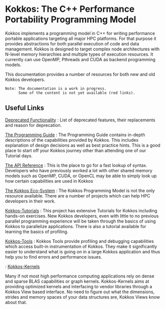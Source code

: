 # Kokkos: The C++ Performance Portability Programming Model

Kokkos implements a programming model in C++ for writing performance portable
applications targeting all major HPC platforms. For that purpose it provides
abstractions for both parallel execution of code and data management.
Kokkos is designed to target complex node architectures with N-level memory
hierarchies and multiple types of execution resources. It currently can use
OpenMP, Pthreads and CUDA as backend programming models.

This documentation provides a number of resources for both new and old Kokkos developers.
```
Note: The documentation is a work in progress.
      Some of the content is not yet available (red links).
```

## Useful Links

[Deprecated Functionality](deprecated.md)
: List of deprecated features, their replacements and reason for deprecation.

[The Programming Guide](programming_guide/index)
: The Programming Guide contains in-depth descriptions of the capabilities provided by Kokkos. This includes explanation of design decisions as well as best practice hints. This is a good place to start off your Kokkos journey other than attending one of our Tutorial days.

[The API Reference](api_reference/index)
: This is the place to go for a fast lookup of syntax. Developers who have previously worked a lot with other shared memory models such as OpenMP, CUDA, or OpenCL may be able to simply look up how certain capabilities are used in Kokkos

[The Kokkos Eco-System](https://github.com/kokkos)
: The Kokkos Programming Model is not the only resource available. There are a number of projects which can help HPC developers in their work.

[Kokkos-Tutorials](https://github.com/kokkos/kokkos-tutorials)
: This project has extensive Tutorials for Kokkos including hands-on exercises. New Kokkos developers, even with little to no previous parallel programming experience will be taken through the basics of using Kokkos to parallelize applications. There is also a tutorial available for learning the basics of profiling.

[Kokkos-Tools](https://github.com/kokkos/kokkos-tools)
: Kokkos Tools provide profiling and debugging capabilities which access built-in instrumentation of Kokkos. They make it significantly easier to understand what is going on in a large Kokkos application and thus help you to find errors and performance issues.

: [Kokkos-Kernels](https://github.com/kokkos/kokkos-kernels)

Many if not most high performance computing applications rely on dense and sparse BLAS capabilities or graph kernels. Kokkos-Kernels aims at providing optimized kernels and interfacing to vendor libraries through a Kokkos View based interface. No need to figure out what the dimensions, strides and memory spaces of your data structures are, Kokkos Views know about that.   
